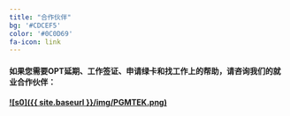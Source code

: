 ```yaml
---
title: "合作伙伴"
bg: '#CDCEF5'
color: '#0C0D69'
fa-icon: link
---
```


#### 如果您需要OPT延期、工作签证、申请绿卡和找工作上的帮助，请咨询我们的就业合作伙伴：

#### [![s0]({{ site.baseurl }}/img/PGMTEK.png)](http://pgmtek.com/)
